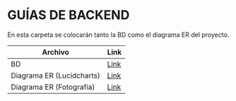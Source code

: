 # GUÍAS DE BACKEND

En esta carpeta se colocarán tanto la BD como el diagrama ER del proyecto.



| Archivo|Link|
|--------------------|--------------------------------------------------------------|
|BD | [Link](https://github.com/Pancratzia/Rocket.net/pull/2)  |
|Diagrama ER (Lucidcharts)| [Link](https://lucid.app/lucidchart/b83b6444-10e7-4a5d-9897-2166e3dab538/edit?invitationId=inv_16ae338d-ab75-4e25-a9e8-6992a1a05bc2)  |
|Diagrama ER (Fotografía)| [Link]()  |
